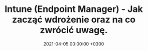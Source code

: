 ---
layout: post
title: "Intune (Endpoint Manager) - Jak zacząć wdrożenie oraz na co zwrócić uwagę."
date: 2021-04-05 00:00:00 +0300
description: You’ll find this post in your `_posts` directory. Go ahead and edit it and re-build the site to see your changes. # Add post description (optional)
img: intune-mdm.png # Add image post (optional)
fig-caption: # Add figcaption (optional)
tags: [Intune, sysOps, M365, Licencing] # add tag
---